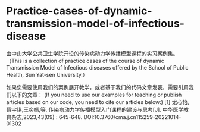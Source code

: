 # Practice-cases-of-dynamic-transmission-model-of-infectious-disease
由中山大学公共卫生学院开设的传染病动力学传播模型课程的实习案例集。
（This is a collection of practice cases of the course of dynamic Transmission Model of Infectious diseases offered by the School of Public Health, Sun Yat-sen University.）


如果您需要使用我们的案例展开教学，或者基于我们的代码文章发表，需要引用我们以下的文章：
(If you need to use our examples for teaching or publish articles based on our code, you need to cite our articles below:)
[1]	尤心怡,蔡宇琪,王奕婧,等. 传染病动力学传播模型入门课程的建设与思考[J]. 中华医学教育杂志,2023,43(09) : 645-648. DOI:10.3760/cma.j.cn115259-20221014-01302
